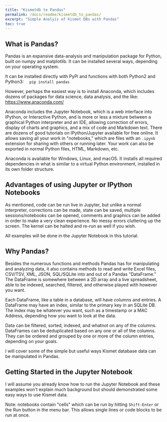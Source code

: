 ```yaml
---
title: "Kismetdb to Pandas"
permalink: /docs/readme/kismetdb_to_pandas/
excerpt: "Simple Analyis of Kismet DBs with Pandas"
toc: true
---
```


## What is Pandas?
Pandas is an expansive data-analysis and manipulation package for Python, built on numpy and matplotlib. It can be installed several ways, depending on your operating system.

It can be installed directly with PyPi and functions with both Python2 and Python3:	```  pip install pandas```

However, perhaps the easiest way is to install Anaconda, which includes dozens of packages for data science, data analysis, and the like: https://www.anaconda.com/

Anaconda includes the Jupyter Notebook, which is a web interface into IPython, or Interactive Python, and is more or less a mixture between a graphical Python interpreter and an IDE, allowing correction of errors, display of charts and graphics, and a mix of code and Markdown text. There are dozens of good tutorials on IPython/Jupyter available for free online. It allows saving all your work in "notebooks," which are files with an ```.ipynb``` extension for sharing with others or running later. Your work can also be exported in normal Python files, HTML, Markdown, etc.

Anaconda is available for Windows, Linux, and macOS. It installs all required dependencies in what is similar to a virtual Python environment, installed in its own folder structure. 

## Advantages of using Jupyter or IPython Notebooks
As mentioned, code can be run live in Jupyter, but unlike a normal interpreter, corrections can be made, state can be saved, multiple sessions/notebooks can be opened, comments and graphics can be added in order to make a very clean experience. No messy errors cluttering up the screen. The kernel can be halted and re-run as well if you wish.

All examples will be done in the Jupyter Notebook in this tutorial.

## Why Pandas?
Besides the numerous functions and methods Pandas has for manipulating and analyzing data, it also contains methods to read and write Excel files, CSV/TSV, XML, JSON, SQL/SQLite into and out of a Pandas "DataFrame." The DataFrame is somewhere between a 2D array and a live spreadsheet, able to be indexed, searched, filtered, and otherwise played with however you want.

Each DataFrame, like a table in a database, will have columns and entries. A DataFrame may have an index, similar to the primary key in an SQLite DB. The index may be whatever you want, such as a timestamp or a MAC Address, depending how you want to look at the data.

Data can be filtered, sorted, indexed, and whatnot on any of the columns. DataFrames can be deduplicated based on any one or all of the columns. They can be ordered and grouped by one or more of the column entries, depending on your goals.

I will cover some of the simple but useful ways Kismet database data can be manipulated in Pandas.

## Getting Started in the Jupyter Notebook
I will assume you already know how to run the Jupyter Notebook and these examples won't explain much background but should demonstrated some easy ways to use Kismet data.

Note: notebooks contain "cells" which can be run by hitting ```Shift-Enter``` or the Run button in the menu bar. This allows single lines or code blocks to be run at once.

